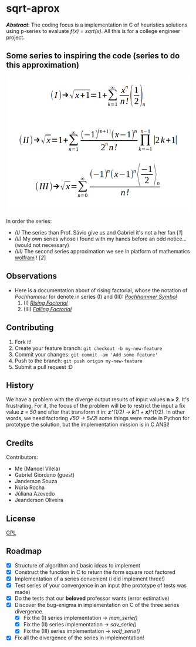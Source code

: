 # sqrt-aprox

__*Abstract*__: The coding focus is a implementation in C of heuristics solutions using p-series to evaluate _f(x) = sqrt(x)_. All this is for a college engineer project.


## Some series to inspiring the code (series to do this approximation)

![Series](series.png)


In order the series:

* _(I)_ The series than Prof. Sávio give us and Gabriel it's not a her fan [*1*] 
* _(II)_ My own series whose i found with my hands before an odd notice... (would not necessary)
* _(III)_ The second series approximation we see in platform of mathematics [wolfram](http://www.wolframalpha.com/share/clip?f=d41d8cd98f00b204e9800998ecf8427ek7hsa4aeht) ! [*2*]

##  Observations

* Here is a documentation about of rising factorial, whose the notation of *Pochhammer* for denote in series (I) and (III): [*Pochhammer Symbol*](http://mathworld.wolfram.com/PochhammerSymbol.html)
  1. (I)  [*Rising Factorial*](http://mathworld.wolfram.com/RisingFactorial.html)
  2. (III) [*Falling Factorial*](http://mathworld.wolfram.com/FallingFactorial.html)

## Contributing

1. Fork it!
2. Create your feature branch: `git checkout -b my-new-feature`
3. Commit your changes: `git commit -am 'Add some feature'`
4. Push to the branch: `git push origin my-new-feature`
5. Submit a pull request :D


## History

We have a problem with the diverge output results of input values __**n** > 2__. It's frustrating. For it, the focus of the problem will be to restrict the input a fix value _**z** = 50_ and after that transform it in: _**z**^(1/2) -> **k**(1 + **x**)^(1/2)_. In other words, we need factoring _√50 -> 5√2_! some things were made in Python for prototype the solution, but the implementation mission is in C ANSI!

## Credits

Contributors:

* Me (Manoel Vilela)
* Gabriel Giordano (guest)
* Janderson Souza
* Núria Rocha
* Júliana Azevedo
* Jeanderson Oliveira

## License

[GPL](LICENSE)

## Roadmap

- [X] Structure of algorithm and basic ideas to implement
- [X] Construct the function in C to return the form square root factored 
- [X] Implementation of a series convenient (i did implement three!)
- [X] Test series of your convergence in an input (the prototype of tests was made)
- [X] Do the tests that our **beloved** professor wants (error estimative)
- [X] Discover the bug-enigma in implementation on C of the three series divergence.
  - [X] Fix the (I) series implementation -> *man_serie()*
  - [X] Fix the (II) series implementation -> *sav_serie()*
  - [X] Fix the (III) series implementation -> *wolf_serie()*
- [X] Fix all the divergence of the series in implementation!